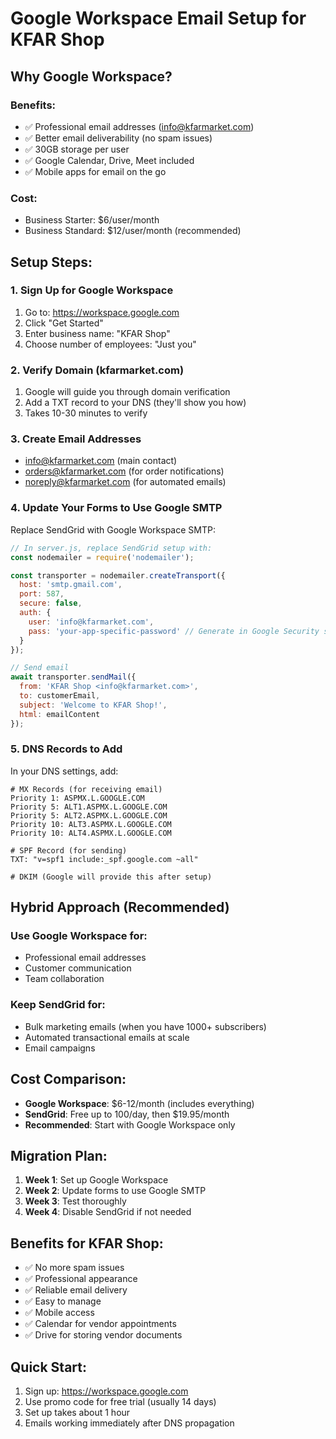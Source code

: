 # Google Workspace Email Setup for KFAR Shop

## Why Google Workspace?

### Benefits:
- ✅ Professional email addresses (info@kfarmarket.com)
- ✅ Better email deliverability (no spam issues)
- ✅ 30GB storage per user
- ✅ Google Calendar, Drive, Meet included
- ✅ Mobile apps for email on the go

### Cost:
- Business Starter: $6/user/month
- Business Standard: $12/user/month (recommended)

## Setup Steps:

### 1. Sign Up for Google Workspace
1. Go to: https://workspace.google.com
2. Click "Get Started"
3. Enter business name: "KFAR Shop"
4. Choose number of employees: "Just you"

### 2. Verify Domain (kfarmarket.com)
1. Google will guide you through domain verification
2. Add a TXT record to your DNS (they'll show you how)
3. Takes 10-30 minutes to verify

### 3. Create Email Addresses
- info@kfarmarket.com (main contact)
- orders@kfarmarket.com (for order notifications)
- noreply@kfarmarket.com (for automated emails)

### 4. Update Your Forms to Use Google SMTP

Replace SendGrid with Google Workspace SMTP:
```javascript
// In server.js, replace SendGrid setup with:
const nodemailer = require('nodemailer');

const transporter = nodemailer.createTransport({
  host: 'smtp.gmail.com',
  port: 587,
  secure: false,
  auth: {
    user: 'info@kfarmarket.com',
    pass: 'your-app-specific-password' // Generate in Google Security settings
  }
});

// Send email
await transporter.sendMail({
  from: 'KFAR Shop <info@kfarmarket.com>',
  to: customerEmail,
  subject: 'Welcome to KFAR Shop!',
  html: emailContent
});
```

### 5. DNS Records to Add

In your DNS settings, add:
```
# MX Records (for receiving email)
Priority 1: ASPMX.L.GOOGLE.COM
Priority 5: ALT1.ASPMX.L.GOOGLE.COM
Priority 5: ALT2.ASPMX.L.GOOGLE.COM
Priority 10: ALT3.ASPMX.L.GOOGLE.COM
Priority 10: ALT4.ASPMX.L.GOOGLE.COM

# SPF Record (for sending)
TXT: "v=spf1 include:_spf.google.com ~all"

# DKIM (Google will provide this after setup)
```

## Hybrid Approach (Recommended)

### Use Google Workspace for:
- Professional email addresses
- Customer communication
- Team collaboration

### Keep SendGrid for:
- Bulk marketing emails (when you have 1000+ subscribers)
- Automated transactional emails at scale
- Email campaigns

## Cost Comparison:
- **Google Workspace**: $6-12/month (includes everything)
- **SendGrid**: Free up to 100/day, then $19.95/month
- **Recommended**: Start with Google Workspace only

## Migration Plan:

1. **Week 1**: Set up Google Workspace
2. **Week 2**: Update forms to use Google SMTP
3. **Week 3**: Test thoroughly
4. **Week 4**: Disable SendGrid if not needed

## Benefits for KFAR Shop:
- ✅ No more spam issues
- ✅ Professional appearance
- ✅ Reliable email delivery
- ✅ Easy to manage
- ✅ Mobile access
- ✅ Calendar for vendor appointments
- ✅ Drive for storing vendor documents

## Quick Start:
1. Sign up: https://workspace.google.com
2. Use promo code for free trial (usually 14 days)
3. Set up takes about 1 hour
4. Emails working immediately after DNS propagation